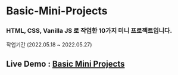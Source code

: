 # Basic-Mini-Projects

### HTML, CSS, Vanilla JS 로 작업한 10가지 미니 프로젝트입니다.

작업기간 (2022.05.18 ~ 2022.05.27)

## Live Demo : [Basic Mini Projects](https://lechhw.github.io/Basic-Mini-Projects)
